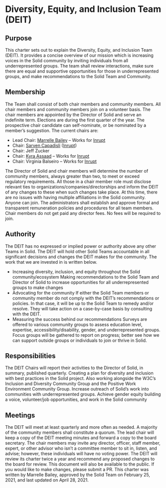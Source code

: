 # Diversity, Equity, and Inclusion Team (DEIT)
## Purpose
This charter sets out to explain the Diversity, Equity, and Inclusion Team (DEIT). It provides a concise overview of our mission which is increasing voices in the Solid community by inviting individuals from all underrepresented groups. The team shall review interactions, make sure there are equal and supportive opportunities for those in underrepresented groups, and make recommendations to the Solid Team and Community.
## Membership
The Team shall consist of both chair members and community members. All chair members and community members join on a volunteer basis. The chair members are appointed by the Director of Solid and serve an indefinite term. Elections are during the first quarter of the year. The prospective chair candidate can self-nominate, or be nominated by a member’s suggestion. The current chairs are:
* Lead Chair: [Marrelle Bailey](https://www.linkedin.com/in/marrelle-bailey/) – Works for [Inrupt](https://inrupt.com/)
* Chair: [Sarven Capadisli](https://csarven.ca/#i) ([Inrupt](https://inrupt.com/))
* Chair: Jeff Zucker
* Chair: [Kyra Assaad](https://www.linkedin.com/in/kyraassaad/) – Works for [Inrupt](https://inrupt.com/)
* Chair: Virginia Balseiro – Works for [Inrupt](https://inrupt.com/)

The Director of Solid and chair members will determine the number of community members, always greater than two, to meet or exceed regulatory requirements. All those in a chair member role must disclose relevant ties to organizations/companies/directorships and inform the DEIT of any changes to these when such changes take place. At this time, there are no issues with having multiple affiliations in the Solid community. Anyone can join. The administrators shall establish and approve formal and transparent remuneration policies and procedures for all team members. Chair members do not get paid any director fees. No fees will be required to join. 
## Authority
The DEIT has no expressed or implied power or authority above any other Teams in Solid. The DEIT will hold other Solid Teams accountable in all significant decisions and changes the DEIT makes for the community. The work that we are invested in is written below.
* Increasing diversity, inclusion, and equity throughout the Solid community/ecosystem
    Making recommendations to the Solid Team and Director of Solid to increase opportunities for all underrepresented groups to make changes
* Advocating for the community
    If either the Solid Team members or community member do not comply with the DEIT’s recommendations or policies. In that case, it will be up to the Solid Team to remedy and/or resolve. They will take action on a case-by-case basis by consulting with the DEIT.
* Measuring the success behind our recommendations
    Surveys are offered to various community groups to assess education level, expertise, accessibility/disability, gender, and underrepresented groups.
    Focus groups will be gathered to report on progress; better see how we can support outside groups or individuals to join or thrive in Solid.
## Responsibilities
The DEIT Chairs will report their activities to the Director of Solid, in summary, published quarterly.
Creating a plan for diversity and inclusion with best practices in the Solid project. Also working alongside the W3C’s Inclusion and Diversity Community Group and the Positive Work Environment Community Group.
Increase outreach of Solid’s work into communities with underrepresented groups.
Achieve gender equity building a voice, volunteer/job opportunities, and work in the Solid community
## Meetings
The DEIT will meet at least quarterly and more often as needed. A majority of the community members shall constitute a quorum. The lead chair will keep a copy of the DEIT meeting minutes and forward a copy to the board secretary. The chair members may invite any director, officer, staff member, expert, or other advisor who isn’t a committee member to sit in, listen, and advise; however, these individuals will have no voting power.
The DEIT will review its charter twice a year and recommend any proposed changes to the board for review. This document will also be available to the public. If you would like to make changes, please submit a PR.
This charter was written by Marrelle Bailey, approved by the Solid Team on February 25, 2021, and last updated on April 28, 2021.
